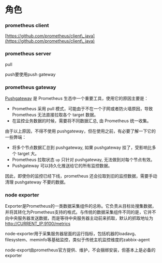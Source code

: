 # 角色

### prometheus client

[https://github.com/prometheus/client\_java](https://github.com/prometheus/client\_java)

### prometheus  server

pull&#x20;

push要使用push gateway

### prometheus  gateway

[Pushgateway](https://github.com/prometheus/pushgateway) 是 Prometheus 生态中一个重要工具，使用它的原因主要是：

* Prometheus 采用 pull 模式，可能由于不在一个子网或者防火墙原因，导致 Prometheus 无法直接拉取各个 target 数据。
* 在监控业务数据的时候，需要将不同数据汇总, 由 Prometheus 统一收集。

由于以上原因，不得不使用 pushgateway，但在使用之前，有必要了解一下它的一些弊端：

* 将多个节点数据汇总到 pushgateway, 如果 pushgateway 挂了，受影响比多个 target 大。
* Prometheus 拉取状态 `up` 只针对 pushgateway, 无法做到对每个节点有效。
* Pushgateway 可以持久化推送给它的所有监控数据。

因此，即使你的监控已经下线，prometheus 还会拉取到旧的监控数据，需要手动清理 pushgateway 不要的数据。

### node exporter

Exporter是Prometheus的一类数据采集组件的总称。它负责从目标处搜集数据，并将其转化为Prometheus支持的格式。与传统的数据采集组件不同的是，它并不向中央服务器发送数据，而是等待中央服务器主动前来抓取，默认的抓取地址为[http://CURRENT\_IP:9100/metrics](http://current\_ip:9100/metrics)

node-exporter用于采集服务器层面的运行指标，包括机器的loadavg、filesystem、meminfo等基础监控，类似于传统主机监控维度的zabbix-agent

node-export由prometheus官方提供、维护，不会捆绑安装，但基本上是必备的exporter

